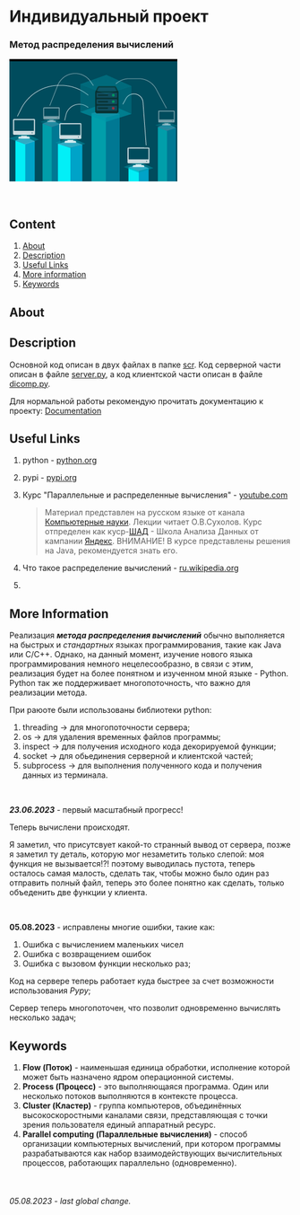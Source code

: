 # **Индивидуальный проект** 
### Метод распределения вычислений

![image](doc/thrid.png)

<br>

## **Content**
1. [About](/README.md#about)
2. [Description](/README.md#description)
3. [Useful Links](README.md#useful-links)
4. [More information](/README.md#more-information)
5. [Keywords](/README.md#keywords)


## **About**



## **Description**

Основной код описан в двух файлах в папке [scr](scr/). Код серверной части описан в файле [server.py](scr/server.py), а код клиентской части описан в файле [dicomp.py](scr/dicomp.py).

Для нормальной работы рекомендую прочитать документацию к проекту: [Documentation](doc/Documentation.md)



## **Useful Links**
1. python - [python.org](https://python.org)
   
2. pypi - [pypi.org](https://pypi.org/)
   
3. Курс "Параллельные и распределенные вычисления" - [youtube.com](https://youtube.com/playlist?list=PLJOzdkh8T5krFksX90QkuntWC6vflDZZU)
    > Материал представлен на русском языке от канала [Компьютерные науки](https://www.youtube.com/@user-th3jq9rw7b). Лекции читает О.В.Сухолов. Курс отпределен как куср-[ШАД](https://academy.yandex.ru/dataschool) - Школа Анализа Данных от кампании [Яндекс](https://ru.wikipedia.org/wiki/%D0%AF%D0%BD%D0%B4%D0%B5%D0%BA%D1%81). ВНИМАНИЕ! В курсе представлены решения на Java, рекомендуется знать его.

4. Что такое распределение вычислений - [ru.wikipedia.org](https://ru.wikipedia.org/wiki/%D0%A0%D0%B0%D1%81%D0%BF%D1%80%D0%B5%D0%B4%D0%B5%D0%BB%D1%91%D0%BD%D0%BD%D1%8B%D0%B5_%D0%B2%D1%8B%D1%87%D0%B8%D1%81%D0%BB%D0%B5%D0%BD%D0%B8%D1%8F)
   
5. 



## **More Information**

Реализация _**метода распределения вычислений**_ обычно выполняется на быстрых и _стандартных_ языках программирования, такие как Java или C/C++. Однако, на данный момент, изучение нового языка программирования немного нецелесообразно, в связи с этим, реализация будет на более понятном и изученном мной языке - Python. Python так же поддерживает многопоточность, что важно для реализации метода.

При раюоте были использованы библиотеки python:

1. threading -> для многопоточности сервера;
2. os -> для удаления временных файлов программы;
3. inspect -> для получения исходного кода декорируемой функции;
4. socket -> для обьединения серверной и клиентской частей;
5. subprocess -> для выполнения полученного кода и получения данных из терминала.

<br>

***23.06.2023*** - первый масштабный прогресс! 

Теперь вычислени происходят. 

Я заметил, что присутсвует какой-то странный вывод от сервера, позже я заметил ту деталь, которую мог незаметить только слепой: моя функция не вызывается!?! поэтому выводилась пустота, теперь осталось самая малость, сделать так, чтобы можно было один раз отправить полный файл, теперь это более понятно как сделать, только объеденить две функции у клиента.

<br>

**05.08.2023** - исправлены многие ошибки, такие как:
1. Ошибка с вычислением маленьких чисел
2. Ошибка с возвращением ошибок
3. Ошибка с вызовом функции несколько раз;

Код на сервере теперь работает куда быстрее за счет возможности использования *Pypy*; 

Сервер теперь многопоточен, что позволит одновременно вычислять несколько задач;



## **Keywords**
1. **Flow (Поток)** - наименьшая единица обработки, исполнение которой может быть назначено ядром операционной системы.
2. **Process (Процесс)** - это выполняющаяся программа. Один или несколько потоков выполняются в контексте процесса.
3. **Cluster (Кластер)** -  группа компьютеров, объединённых высокоскоростными каналами связи, представляющая с точки зрения пользователя единый аппаратный ресурс.
4. **Parallel computing (Параллельные вычисления)** - способ организации компьютерных вычислений, при котором программы разрабатываются как набор взаимодействующих вычислительных процессов, работающих параллельно (одновременно).

<br>

###### 05.08.2023 - last global change.
